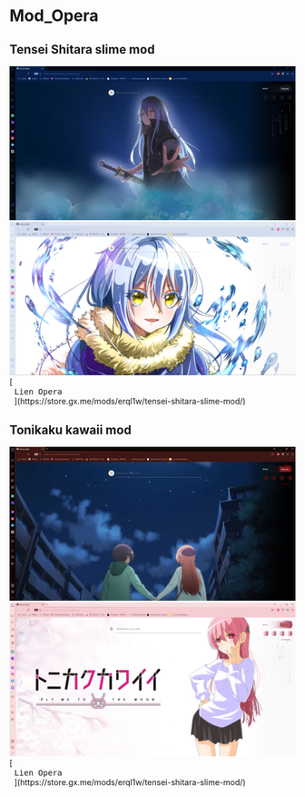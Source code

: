# Mod_Opera

## Tensei Shitara slime mod
<img src="https://github.com/Nokaji/Mod_Opera/blob/Master/image/tensura%20themedark.png">
<img src="https://github.com/Nokaji/Mod_Opera/blob/Master/image/tensura%20themelight.png">
[<kbd> <br> Lien Opera <br> </kbd>](https://store.gx.me/mods/erql1w/tensei-shitara-slime-mod/)

## Tonikaku kawaii mod
<img src="https://github.com/Nokaji/Mod_Opera/blob/Master/image/tonikawa%20themedark.png">
<img src="https://github.com/Nokaji/Mod_Opera/blob/Master/image/tonikawa%20themelight.png">
[<kbd> <br> Lien Opera <br> </kbd>](https://store.gx.me/mods/erql1w/tensei-shitara-slime-mod/)
